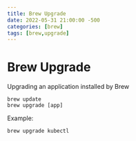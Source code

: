 ```yaml
---
title: Brew Upgrade
date: 2022-05-31 21:00:00 -500
categories: [brew]
tags: [brew,upgrade]
---
```


# Brew Upgrade

Upgrading an application installed by Brew

```shell
brew update
brew upgrade [app]
```
Example:
```shell
brew upgrade kubectl
```
